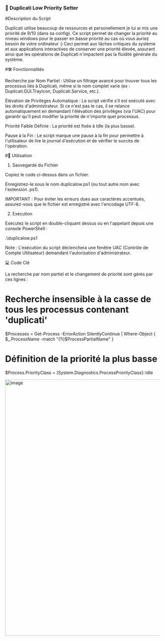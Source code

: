 ### 📁 Duplicati Low Priority Setter

#Description du Script

Duplicati utilise beaucoup de ressources et personellement je lui ai mis une priorité de 9/10 (dans sa config). Ce script permet de changer la priorité au niveau windows pour le passer en basse priorité au cas où vous auriez besoin de votre ordinateur :)
Ceci permet aux tâches critiques du système et aux applications interactives de conserver une priorité élevée, assurant ainsi que les opérations de Duplicati n'impactent pas la fluidité générale du système.

#🛠️ Fonctionnalités

Recherche par Nom Partiel : Utilise un filtrage avancé pour trouver tous les processus liés à Duplicati, même si le nom complet varie (ex : Duplicati.GUI.TrayIcon, Duplicati.Service, etc.).

Élévation de Privilèges Automatique : Le script vérifie s'il est exécuté avec les droits d'administrateur. Si ce n'est pas le cas, il se relance automatiquement en demandant l'élévation des privilèges (via l'UAC) pour garantir qu'il peut modifier la priorité de n'importe quel processus.

Priorité Faible Définie : La priorité est fixée à Idle (la plus basse).

Pause à la Fin : Le script marque une pause à la fin pour permettre à l'utilisateur de lire le journal d'exécution et de vérifier le succès de l'opération.

#🚀 Utilisation

1. Sauvegarde du Fichier

Copiez le code ci-dessus dans un fichier.

Enregistrez-le sous le nom duplicalow.ps1 (ou tout autre nom avec l'extension .ps1).

IMPORTANT : Pour éviter les erreurs dues aux caractères accentués, assurez-vous que le fichier est enregistré avec l'encodage UTF-8.

2. Exécution

Exécutez le script en double-cliquant dessus ou en l'appelant depuis une console PowerShell :

.\duplicalow.ps1

Note : L'exécution du script déclenchera une fenêtre UAC (Contrôle de Compte Utilisateur) demandant l'autorisation d'administrateur.

💻 Code Clé

La recherche par nom partiel et le changement de priorité sont gérés par ces lignes :

# Recherche insensible à la casse de tous les processus contenant 'duplicati'
$Processes = Get-Process -ErrorAction SilentlyContinue | Where-Object { $_.ProcessName -match "(?i)$ProcessPartialName" }

# Définition de la priorité la plus basse
$Process.PriorityClass = [System.Diagnostics.ProcessPriorityClass]::Idle



<img width="1219" height="832" alt="image" src="https://github.com/user-attachments/assets/771a578a-4f2c-4285-b646-d5652fed8e60" />
